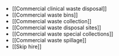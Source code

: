 - [[Commercial  clinical waste disposal]]
- [[Commercial waste bins]]
- [[Commercial waste collection]]
- [[Commercial waste disposal sites]]
- [[Commercial waste special collections]]
- [[Commercial waste spillage]]
- [[Skip hire]]

